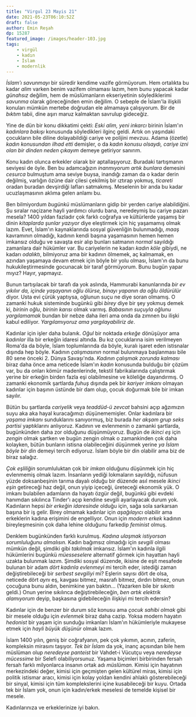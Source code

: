```yaml
---
title: "Virgul 23 Mayis 21"
date: 2021-05-23T06:10:52Z
draft: false
author: Emin Reşah
dp: 15287
featured_image: /images/header-103.jpg
tags: 
    - virgül
    - kadın
    - İslam
    - modernlik
---
```


_İslam'ı savunmayı_ bir süredir kendime vazife görmüyorum. Hem ortalıkta bu kadar _alim_ varken benim vazifem olmaması lazım, hem bunu yapacak kadar _günahsız_ değilim, hem de müslümanların ekseriyetinin söylediklerimi _savunma_ olarak göreceğinden emin değilim. O sebeple de İslam'la ilişkili konuları mümkün mertebe doğrudan ele almamaya çalışıyorum. Bir de _bıktım_ tabii, dine aşırı maruz kalmaktan savrulup gideceğiz. 

Yine de dün bir konu dikkatimi çekti: _Eski alim, yeni inkarcı_ birinin İslam'ın _kadınlara bakışı_ konusunda söyledikleri ilginç geldi. Artık on yaşındaki çocukların bile diline dolayabildiği cariye ve polijini mevzuu. Adama (özetle) _kadın konusundan ilhad etti_ demişler, o da _kadın konusu olsaydı, cariye izni  olan bir dinden neden çıkayım_ demeye getiriyor sanırım. 

Konu kadın olunca erkekler olarak bir aptallaşıyoruz. Buradaki tartışmanın seviyesi de öyle. Ben bu adamcağızın _inanmıyorum artık bunlara_ demesini _cesurca_ bulmuştum ama seviye buysa, inandığı zaman da o kadar derin değilmiş, varlığın özüne dair çilesi çekilmiş bir ıztırap yokmuş, _ticareti_ oradan buradan devşirdiği lafları satmakmış. Meselenin bir anda bu kadar ucuzlaşmasının aklıma gelen anlamı bu.

Ben bilmiyordum _bugünkü_ müslümanların gidip bir yerden cariye alabildiğini. Şu sıralar naçizane hayli yardımcı olurdu bana, neredeymiş bu cariye pazarı mesela? 1400 yıldan fazladır çok farklı coğrafya ve kültürlerde yaşamış bir dinin _kitaplarda şunlar yazıyor_ diye eleştirmek için hiç yaşamamış olmak lazım. Evet, İslam'ın kaynaklarında sosyal güvenliğin bulunmadığı, _maaş_ kavramının olmadığı, kadının kendi başına yaşamasının hemen hemen imkansız olduğu ve savaşta esir alıp bunları satmanın _normal_ sayıldığı zamanlara dair hükümler var. Bu cariyelerin ne kadarı _kadın köle_ gibiydi, ne kadarı _odalıktı_, bilmiyoruz ama bir kadının ölmemek, aç kalmamak, en azından yaşamaya devam etmek için böyle bir yolu olması, İslam'ın da bunu hukukileştirmesinde gocunacak bir taraf görmüyorum. Bunu bugün yapar mıyız? Hayır, yapmayız. 

Bunun tartışılacak bir tarafı da yok aslında, Hammurabi kanunlarında _bir ev yıkılıır da, içinde yaşayanın oğlu ölürse, binayı yapanın da oğlu öldürülür_ diyor. Usta evi çürük yaptıysa, oğlunun suçu ne diye soran olmamış. O zamanki hukuk sisteminde bugünkü gibi _birey_ diye bir şey yokmuş demek ki, _birinin oğlu_, _birinin karısı_ olmak varmış. _Babasının suçuyla oğlunu yargılamamak_ bundan bir nebze daha ileri ama onda da zımnen bu ilişki kabul ediliyor. _Yargılamıyoruz ama yargılayabiliriz de_. 

Kadınlar için işler daha bulanık. _Oğul_ bir noktada _erkeğe_ dönüşüyor ama _kadınlar_ illa bir erkeğin idaresi altında. Bu kız çocuklarına isim verilmeyen Roma'da da böyle, İslam toplumlarında da böyle, kuralı işaret eden istisnalar dışında hep böyle. Kadının _çalışmasının_ normal bulunmaya başlanması bile 80 sene önceki 2. Dünya Savaşı'nda. _Kadının çalışmak zorunda kalması_ biraz daha önce ama neticede İslam'ın _kadın_ konusunda bulduğu bir çözüm var, bu da onları kömür madenlerinde, tekstil fabrikalarında çalıştırmak yerine bir erkeğin birden fazla eşi olabilmesine ve köleliğe dayandırmış. O zamanki ekonomik şartlarda _fuhuş_ dışında pek bir _kariyer imkanı_ olmayan kadınlar için başının üstünde bir dam olup, çocuk doğurmak bile bir imkan sayılır. 

Bütün bu şartlarda _cariyelik_ veya _teaddüd-ü zevcat_ bahsini açıp ağzımızın suyu aka aka hayal kuracağımızı düşünememişler. Onlar kadınlara bir _yaşama imkanı_ sunduklarını sanıyormuş, biz burada _her akşam grup seks partisi_ yaptıklarını anlıyoruz. Kadının ve evlenmenin o zamanki şartlarda, bugünkünden daha zor olduğunu düşünmüyoruz. Bugün de _ikinci eş_ için _zengin_ olmak şartken ve bugün zengin olmak o zamankinden çok daha kolayken, bütün bunların istisna olabileceğini düşünmek yerine _ya İslam böyle bir din_ demeyi tercih ediyoruz. İslam böyle bir din olabilir ama biz de biraz salağız.

*Çok eşliliğin* sorumluluktan çok bir *imkan* olduğunu düşünmek için hiç evlenmemiş olmak lazım. İnsanların yediği lokmaların sayıldığı, nüfusun yüzde doksanbeşinin tarıma dayalı olduğu bir düzende asıl mesele _ikinci eşin_ getireceği haz değil, onun yiyip içeceği, üreteceği ekonomik yük. O imkanı bulabilen adamların da hayatı özgür değil, bugünkü gibi evdeki hanımdan sıkılınca Tinder'ı açıp kendine sevgili ayarlayacak durum yok. Kadınların hepsi _bir erkeğin idaresinde_ olduğu için, sağa sola sarkarsan başına bir iş gelir. Birey olmamak kadınlar için _aşağılayıcı_ olabilir ama erkeklerin kadına erişimini de engelliyor. Onun için _modern erkek_ kadının bireyleşmesinin çok daha lehine olduğunu farkedip _feminist_ olmuş. 

Denklem bugünkünden farklı kurulmuş. _Kadına ulaşmak istiyorsan sorumluluğunu almalısın._ Kadın bağımsız olmadığı için _sevgili_ olması mümkün değil, şimdiki gibi _takılmak_ imkansız. İslam'ın kadınla ilgili hükümlerini bugünkü _müesseselere_ alternatif görmek için hayattan hayli uzakta bulunmak lazım. Şimdiki sosyal düzende, ikisine de eşit mesafede bulunan bir adam _dört kadınla evlenmeyi_ mi tercih eder, istediği zaman değiştirebileceği bir _serbest sevgiliyi_ mi? Eşlerin sayısı dört de olsa, neticede dört _aynı_ eş, kavgası bitmez, masrafı bitmez, dırdırı bitmez, onun çocuğuna bunu aldın, benimkine yan baktın... (Yazarken bile bir sıkıntı geldi.) Onun yerine sıkılınca değiştirebileceğin, _ben artık elektrik alamıyorum_ deyip, başkasına gidebileceğin ilişkiyi mi tercih edersin?

Kadınlar için de benzer bir durum söz konusu ama _çocuk sahibi olmak_ gibi bir mesele olduğu için _evlenmek_ biraz daha cazip. Yoksa modern hayatın _hedonist_ bir yaşam için sunduğu imkanları İslam'ın hükümleriyle mukayese etmek için _hayli büyük düşünür_ olmak lazım. 

İslam 1400 yılın, geniş bir coğrafyanın, pek çok yıkımın, acının, zaferin, kompleksin mirasını taşıyor. _Tek bir İslam_ da yok, inanç açısından bile hem müslüman olup _neredeyse panteist_ bir Vahdet-i Vücutçu veya _neredeyse mücessime_ bir Selefi olabiliyorsunuz. Yaşama biçimleri birbirinden fersah fersah farklı milyonlarca insanın ortak adı _müslüman._ Kimisi için hayatının merkezindeki değer, kimisi için geçmişten gelen kültürel miras, kimisi için politik istismar aracı, kimisi için kolay yoldan kendini ahlaklı gösterebileceği bir sinyal, kimisi için tüm komplekslerini içine kusabileceği bir kuyu. Ortada tek bir İslam yok, onun için kadın/erkek meselesi de temelde kişisel bir mesele. 

Kadınlarınıza ve erkeklerinize iyi bakın. 


